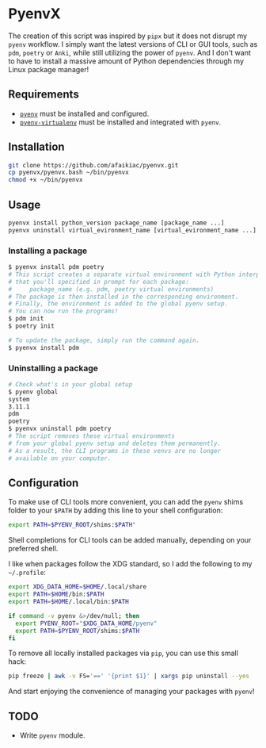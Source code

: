 # PyenvX

The creation of this script was inspired by `pipx` but it does not disrupt my `pyenv` workflow. I simply want the latest versions of CLI or GUI tools, such as `pdm`, `poetry` or `Anki`, while still utilizing the power of `pyenv`. And I don't want to have to install a massive amount of Python dependencies through my Linux package manager!

## Requirements

- [`pyenv`](https://github.com/pyenv/pyenv#installation) must be installed and configured.
- [`pyenv-virtualenv`](https://github.com/pyenv/pyenv-virtualenv#installation) must be installed and integrated with `pyenv`.

## Installation

```bash
git clone https://github.com/afaikiac/pyenvx.git
cp pyenvx/pyenvx.bash ~/bin/pyenvx
chmod +x ~/bin/pyenvx
```

## Usage

```bash
pyenvx install python_version package_name [package_name ...]
pyenvx uninstall virtual_evironment_name [virtual_evironment_name ...]
```

### Installing a package

```bash
$ pyenvx install pdm poetry
# This script creates a separate virtual environment with Python interpreter
# that you'll specified in prompt for each package:
#     package_name (e.g. pdm, poetry virtual environments)
# The package is then installed in the corresponding environment.
# Finally, the environment is added to the global pyenv setup.
# You can now run the programs!
$ pdm init
$ poetry init
```

```bash
# To update the package, simply run the command again.
$ pyenvx install pdm
```

### Uninstalling a package

```bash
# Check what's in your global setup
$ pyenv global
system
3.11.1
pdm
poetry
$ pyenvx uninstall pdm poetry
# The script removes these virtual environments 
# from your global pyenv setup and deletes them permanently. 
# As a result, the CLI programs in these venvs are no longer
# available on your computer.
```

## Configuration

To make use of CLI tools more convenient, you can add the `pyenv` shims folder to your `$PATH` by adding this line to your shell configuration:

```bash
export PATH=$PYENV_ROOT/shims:$PATH"
```

Shell completions for CLI tools can be added manually, depending on your preferred shell.

I like when packages follow the XDG standard, so I add the following to my `~/.profile`:

``` bash
export XDG_DATA_HOME=$HOME/.local/share
export PATH=$HOME/bin:$PATH
export PATH=$HOME/.local/bin:$PATH

if command -v pyenv &>/dev/null; then
  export PYENV_ROOT="$XDG_DATA_HOME/pyenv"
  export PATH=$PYENV_ROOT/shims:$PATH
fi
```

To remove all locally installed packages via `pip`, you can use this small hack:

```bash
pip freeze | awk -v FS='==' '{print $1}' | xargs pip uninstall --yes
```

And start enjoying the convenience of managing your packages with `pyenv`!

## TODO

- Write `pyenv` module.
